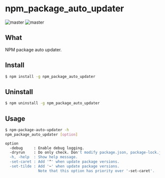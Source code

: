# npm_package_auto_updater
![master](https://github.com/mozzzzy/npm_package_auto_updater/actions/workflows/node.js.yml/badge.svg?branch=master)
![master](https://github.com/mozzzzy/npm_package_auto_updater/actions/workflows/daily_build.yml/badge.svg?branch=master)

## What
NPM package auto updater.

## Install
```bash
$ npm install -g npm_package_auto_updater
```

## Uninstall
```bash
$ npm uninstall -g npm_package_auto_updater
```

## Usage
```bash
$ npm-package-auto-updater -h   
npm_package_auto_updater [option]

option
  -debug     : Enable debug logging.
  -dryrun    : Do only check. Don't modify package.json, package-lock.json and node_modules.
  -h, -help  : Show help message.
  -set-caret : Add '^' when update package versions.
  -set-tilde : Add '~' when update package versions.
               Note that this option has priority over '-set-caret'.

```
